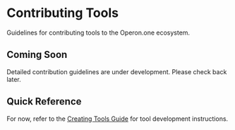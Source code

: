 # Contributing Tools

Guidelines for contributing tools to the Operon.one ecosystem.

## Coming Soon

Detailed contribution guidelines are under development. Please check back later.

## Quick Reference

For now, refer to the [Creating Tools Guide](../tools/development/creating-tools.md) for tool development instructions.
